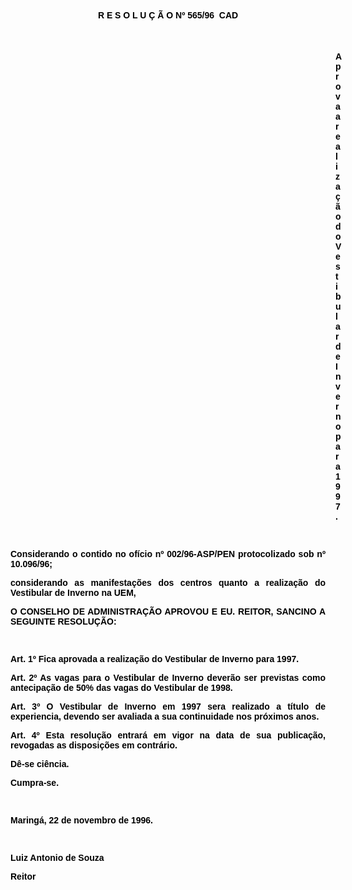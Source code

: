 <BODY TEXT="#000000">

<B><FONT FACE="Arial"><P ALIGN="CENTER">R E S O L U &Ccedil; &Atilde; O Nº 565/96  CAD</P>
<P ALIGN="CENTER"></P>
<P ALIGN="CENTER">&nbsp;</P><DIR>
<DIR>
<DIR>
<DIR>
<DIR>
<DIR>
<DIR>
<DIR>
<DIR>
<DIR>
<DIR>
<DIR>
<DIR>

<P ALIGN="JUSTIFY">Aprova a realiza&ccedil;&atilde;o do Vestibular de Inverno para 1997.</P>
<P ALIGN="JUSTIFY"></P>
</B><P ALIGN="JUSTIFY">&nbsp;</P></DIR>
</DIR>
</DIR>
</DIR>
</DIR>
</DIR>
</DIR>
</DIR>
</DIR>
</DIR>
</DIR>
</DIR>
</DIR>

<P ALIGN="JUSTIFY">Considerando o contido no of&iacute;cio nº 002/96-ASP/PEN protocolizado sob nº 10.096/96;</P>
<P ALIGN="JUSTIFY">considerando as manifesta&ccedil;&otilde;es dos centros quanto a realiza&ccedil;&atilde;o do Vestibular de Inverno na UEM,</P>
<P ALIGN="JUSTIFY"></P>
<B><P ALIGN="JUSTIFY">O CONSELHO DE ADMINISTRA&Ccedil;&Atilde;O APROVOU E EU. REITOR, SANCINO A SEGUINTE RESOLU&Ccedil;&Atilde;O:</P>
</B><P ALIGN="JUSTIFY"></P>
<P ALIGN="JUSTIFY">&nbsp;</P>
<B><P ALIGN="JUSTIFY">Art. 1º</B> Fica aprovada a realiza&ccedil;&atilde;o do Vestibular de Inverno para 1997.</P>
<B><P ALIGN="JUSTIFY">Art. 2º</B> As vagas para o Vestibular de Inverno dever&atilde;o ser previstas como antecipa&ccedil;&atilde;o de 50% das vagas do Vestibular de 1998.</P>
<B><P ALIGN="JUSTIFY">Art. 3º</B> O Vestibular de Inverno em 1997 sera realizado a t&iacute;tulo de experiencia, devendo ser avaliada a sua continuidade nos pr&oacute;ximos anos.</P>
<B><P ALIGN="JUSTIFY">Art. 4º</B> Esta resolu&ccedil;&atilde;o entrar&aacute; em vigor na data de sua publica&ccedil;&atilde;o, revogadas as disposi&ccedil;&otilde;es em contr&aacute;rio. </P>
<P ALIGN="JUSTIFY">D&ecirc;-se ci&ecirc;ncia.</P>
<P ALIGN="JUSTIFY">Cumpra-se.</P>
<P ALIGN="JUSTIFY"></P>
<P ALIGN="JUSTIFY">&nbsp;</P>
<P ALIGN="JUSTIFY">Maring&aacute;, 22 de novembro de 1996.</P>
<P ALIGN="JUSTIFY"></P>
<P ALIGN="JUSTIFY">&nbsp;</P>
<P ALIGN="JUSTIFY">Luiz Antonio de Souza</P>
<B><P ALIGN="JUSTIFY">Reitor</P></B></FONT></BODY>
